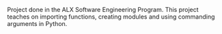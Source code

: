 Project done in the ALX Software Engineering Program. This project teaches on importing functions, creating modules and using commanding arguments in Python.

